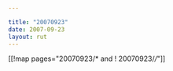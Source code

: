 ```yaml
---

title: "20070923"
date: 2007-09-23
layout: rut
---
```


[[!map pages="20070923/* and ! 20070923/*/*"]]
